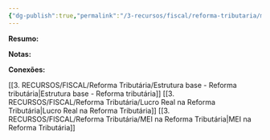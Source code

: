 ```yaml
---
{"dg-publish":true,"permalink":"/3-recursos/fiscal/reforma-tributaria/mei-na-reforma-tributaria/","dgPassFrontmatter":true,"created":"2025-08-19T21:25:11.758-03:00","updated":"2025-08-22T00:00:22.593-03:00"}
---
```


**Resumo:**



**Notas:**



**Conexões:**

[[3. RECURSOS/FISCAL/Reforma Tributária/Estrutura base - Reforma tributária\|Estrutura base - Reforma tributária]]
[[3. RECURSOS/FISCAL/Reforma Tributária/Lucro Real na Reforma Tributária\|Lucro Real na Reforma Tributária]]
[[3. RECURSOS/FISCAL/Reforma Tributária/MEI na Reforma Tributária\|MEI na Reforma Tributária]]